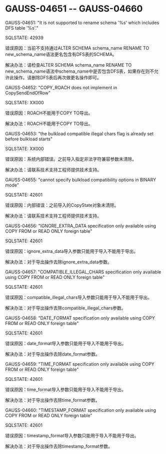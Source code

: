 # GAUSS-04651 -- GAUSS-04660

GAUSS-04651: "It is not supported to rename schema '%s' which includes DFS table '%s'."

SQLSTATE: 42939

错误原因：当前不支持通过ALTER SCHEMA schema\_name RENAME TO new\_schema\_name语法更名包含有DFS表的SCHEMA。

解决办法：请检查ALTER SCHEMA schema\_name RENAME TO new\_schema\_name语法中schema\_name中是否包含DFS表，如果存在则不允许此操作。请删除DFS表后再次做更名操作即可。

GAUSS-04652: "COPY\_ROACH does not implement in CopySendEndOfRow"

SQLSTATE: XX000

错误原因：ROACH不能用于COPY TO导出。

解决办法：ROACH不能用于COPY TO导出。

GAUSS-04653: "the bulkload compatible illegal chars flag is already set before bulkload starts"

SQLSTATE: XX000

错误原因：系统内部错误。之前导入指定非法字符兼容参数未清除。

解决办法：请联系技术支持工程师提供技术支持。

GAUSS-04655: "cannot specify bulkload compatibility options in BINARY mode"

SQLSTATE: 42601

错误原因：内部错误：之前导入的CopyState对象未清除。

解决办法：请联系技术支持工程师提供技术支持。

GAUSS-04656: "IGNORE\_EXTRA\_DATA specification only available using COPY FROM or READ ONLY foreign table"

SQLSTATE: 42601

错误原因：ignore\_extra\_data导入参数只能用于导入不能用于导出。

解决办法：对于导出操作去除ignore\_extra\_data参数。

GAUSS-04657: "COMPATIBLE\_ILLEGAL\_CHARS specification only available using COPY FROM or READ ONLY foreign table"

SQLSTATE: 42601

错误原因：compatible\_illegal\_chars导入参数只能用于导入不能用于导出。

解决办法：对于导出操作去除compatible\_illegal\_chars参数。

GAUSS-04658: "DATE\_FORMAT specification only available using COPY FROM or READ ONLY foreign table"

SQLSTATE: 42601

错误原因：date\_format导入参数只能用于导入不能用于导出。

解决办法：对于导出操作去除date\_format参数。

GAUSS-04659: "TIME\_FORMAT specification only available using COPY FROM or READ ONLY foreign table"

SQLSTATE: 42601

错误原因：time\_format导入参数只能用于导入不能用于导出。

解决办法：对于导出操作去除time\_format参数。

GAUSS-04660: "TIMESTAMP\_FORMAT specification only available using COPY FROM or READ ONLY foreign table"

SQLSTATE: 42601

错误原因：timestamp\_format导入参数只能用于导入不能用于导出。

解决办法：对于导出操作去除timestamp\_format参数。


